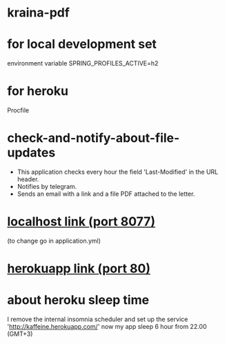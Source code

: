# kraina-pdf

# for local development set
environment variable 
 SPRING_PROFILES_ACTIVE=h2

# for heroku 
 Procfile 


# check-and-notify-about-file-updates
- This application checks every hour the field 'Last-Modified' in the URL header.
- Notifies by telegram.
- Sends an email with a link and a file PDF attached to the letter.

# [localhost link (port 8077)](http://localhost:8077)
(to change go in application.yml)

# [herokuapp link (port 80)](https://kraina-pdf.herokuapp.com)

# about heroku sleep time
I remove the internal insomnia scheduler
and set up the service 'http://kaffeine.herokuapp.com/'
now my app sleep 6 hour from 22.00 (GMT+3)
